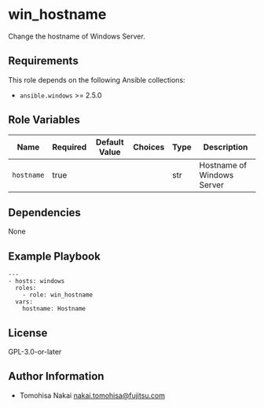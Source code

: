 win_hostname
============

Change the hostname of Windows Server.

Requirements
------------

This role depends on the following Ansible collections:

- `ansible.windows` >= 2.5.0

Role Variables
--------------

| Name | Required | Default Value | Choices | Type | Description |
|------|----------|---------------|---------|------|-------------|
| `hostname` | true | | | str | Hostname of Windows Server |

Dependencies
------------

None

Example Playbook
----------------

    ---
    - hosts: windows
      roles:
        - role: win_hostname
      vars:
        hostname: Hostname

License
-------

GPL-3.0-or-later

Author Information
------------------

- Tomohisa Nakai <nakai.tomohisa@fujitsu.com>
